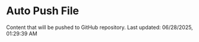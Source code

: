 # Auto Push File

Content that will be pushed to GitHub repository.
Last updated: 06/28/2025, 01:29:39 AM